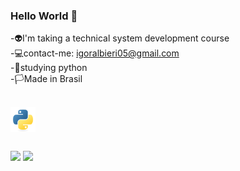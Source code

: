### Hello World 👋

-👽I'm taking a technical system development course
<br>-💻contact-me: igoralbieri05@gmail.com
<br>-🎇studying python
<br>-🏳Made in Brasil

<div style="display: inline_block"><br>
<img align="center" alt="Rafa-Python" height="40" width="40" src="https://raw.githubusercontent.com/devicons/devicon/master/icons/python/python-original.svg">
</div>
 
 ##

<div> 
<a href="https://instagram.com/igao_s_" target="_blank"><img src="https://img.shields.io/badge/-Instagram-%23E4405F?style=for-the-badge&logo=instagram&logoColor=white" target="_blank"></a>
<a href = "mailto:igoralbieri05@gmail.com"><img src="https://img.shields.io/badge/-Gmail-%23333?style=for-the-badge&logo=gmail&logoColor=white" target="_blank"></a>
</div>
